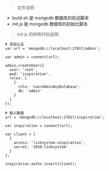 > 文件说明

* build.sh 是 mongodb 数据库的启动脚本
* init.js 是 mongodb 数据库的初始化脚本

> init.js 的样例代码说明

```
# 添加认证
var url = 'mongodb://localhost:27017/admin';

var admin = connect(url);

admin.createUser({
  user: 'root',
  pwd: 'inspiration',
  roles: [
    {
      role: 'userAdminAnyDatabase',
      db: 'admin'
    }
  ]
});

# 插入数据
url = 'mongodb://localhost:27017/inspiration';

var inspiration = connect(url);

var client = [
  {
    access: 'linksystem-inspiration',
    secret: '2018-linksystem'
  }
];

inspiration.auths.insert(client);
```
